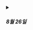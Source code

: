 <p>
<details>
<summary> <h5>8월 26일</h5> </summary>

# 주제

## 타이틀1

타이틀 1의 내용

## 타이틀2

타이틀 2의 내용
</details>
</p>
